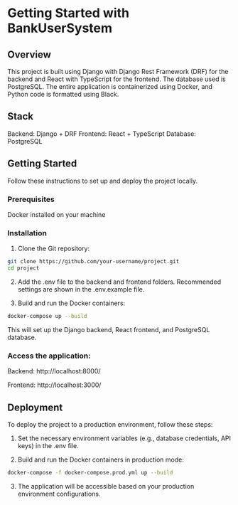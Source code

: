 # Getting Started with BankUserSystem

## Overview
This project is built using Django with Django Rest Framework (DRF) for the backend and React with TypeScript for the frontend. The database used is PostgreSQL. The entire application is containerized using Docker, and Python code is formatted using Black.

## Stack
Backend: Django + DRF
Frontend: React + TypeScript
Database: PostgreSQL

## Getting Started
Follow these instructions to set up and deploy the project locally.

### Prerequisites
Docker installed on your machine


### Installation

1. Clone the Git repository:

```bash
git clone https://github.com/your-username/project.git
cd project
```

2. Add the .env file to the backend and frontend folders. Recommended settings are shown in the .env.example file.

3. Build and run the Docker containers:

```bash
docker-compose up --build
```

This will set up the Django backend, React frontend, and PostgreSQL database.

### Access the application:

Backend: http://localhost:8000/

Frontend: http://localhost:3000/

## Deployment

To deploy the project to a production environment, follow these steps:

1. Set the necessary environment variables (e.g., database credentials, API keys) in the .env file.

2. Build and run the Docker containers in production mode:

```bash
docker-compose -f docker-compose.prod.yml up --build
```

3. The application will be accessible based on your production environment configurations.